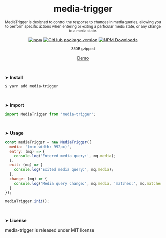 <div align="center">
<br>

<h1>media-trigger</h1>

<p><sup>MediaTrigger is designed to control the response to changes in media queries, allowing you to perform specific actions when entering or exiting a particular media state, or any change to a media state.</sup></p>

[![npm](https://img.shields.io/npm/v/media-trigger.svg?colorB=brightgreen)](https://www.npmjs.com/package/media-trigger)
[![GitHub package version](https://img.shields.io/github/package-json/v/ux-ui-pro/media-trigger.svg)](https://github.com/ux-ui-pro/media-trigger)
[![NPM Downloads](https://img.shields.io/npm/dm/media-trigger.svg?style=flat)](https://www.npmjs.org/package/media-trigger)

<sup>350B gzipped</sup>

<a href="https://codepen.io/ux-ui/pen/gOBQjzR">Demo</a>

</div>
<br>

&#10148; **Install**
```console
$ yarn add media-trigger
```

<br>

&#10148; **Import**
```javascript
import MediaTrigger from 'media-trigger';
```
<br>

&#10148; **Usage**
```javascript
const mediaTrigger = new MediaTrigger({
  media: '(min-width: 992px)',
  entry: (mq) => {
    console.log('Entered media query:', mq.media);
  },
  exit: (mq) => {
    console.log('Exited media query:', mq.media);
  },
  change: (mq) => {
    console.log('Media query change:', mq.media, 'matches:', mq.matches);
  }
});

mediaTrigger.init();
```
<br>

&#10148; **License**

media-trigger is released under MIT license
